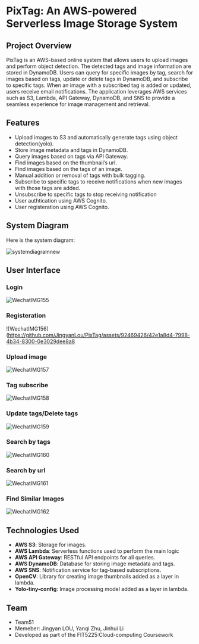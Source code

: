 # PixTag: An AWS-powered Serverless Image Storage System

## Project Overview

PixTag is an AWS-based online system that allows users to upload images and perform object detection. The detected tags and image information are stored in DynamoDB. Users can query for specific images by tag, search for images based on tags, update or delete tags in DynamoDB, and subscribe to specific tags. When an image with a subscribed tag is added or updated, users receive email notifications. The application leverages AWS services such as S3, Lambda, API Gateway, DynamoDB, and SNS to provide a seamless experience for image management and retrieval.

## Features

- Upload images to S3 and automatically generate tags using object detection(yolo).
- Store image metadata and tags in DynamoDB.
- Query images based on tags via API Gateway.
- Find images based on the thumbnail’s url.
- Find images based on the tags of an image.
- Manual addition or removal of tags with bulk tagging.
- Subscribe to specific tags to receive notifications when new images with those tags are added.
- Unsubscribe to specific tags to stop receiving notification
- User authtication using AWS Cognito.
- User registeration using AWS Cognito.


## System Diagram

Here is the system diagram:

![systemdiagramnew](https://github.com/JingyanLou/PixTag/assets/92469426/55847664-6c1e-4801-9f86-80de84314f9b)

## User Interface

### Login
![WechatIMG155](https://github.com/JingyanLou/PixTag/assets/92469426/6130b116-a752-4749-a46a-54118e12d7c7)

### Registeration
![WechatIMG156](https://github.com/JingyanLou/PixTag/assets/92469426/42e1a8d4-7998-4b34-8300-0e3029dee8a8

### Upload image
![WechatIMG157](https://github.com/JingyanLou/PixTag/assets/92469426/beedd202-6082-4f09-82d8-a04f347111f7)

### Tag subscribe
![WechatIMG158](https://github.com/JingyanLou/PixTag/assets/92469426/a3b0046d-450c-4b46-8463-f3d16890c2cd)

### Update tags/Delete tags
![WechatIMG159](https://github.com/JingyanLou/PixTag/assets/92469426/2050dc26-da34-426a-862c-e95e7422c452)

### Search by tags
![WechatIMG160](https://github.com/JingyanLou/PixTag/assets/92469426/2b130f99-0646-492c-bb24-2290342fa886)

### Search by url
![WechatIMG161](https://github.com/JingyanLou/PixTag/assets/92469426/f46cc47c-24f4-4485-9f54-a6ad64687545)

### Find Similar Images
![WechatIMG162](https://github.com/JingyanLou/PixTag/assets/92469426/d66b17d0-d8b2-46b2-a2e0-4de0c25cd04b)


## Technologies Used

- **AWS S3**: Storage for images.
- **AWS Lambda**: Serverless functions used to perform the main logic
- **AWS API Gateway**: RESTful API endpoints for all queries.
- **AWS DynamoDB**: Database for storing image metadata and tags.
- **AWS SNS**: Notification service for tag-based subscriptions.
- **OpenCV**: Library for creating image thumbnails added as a layer in lambda.
- **Yolo-tiny-config**: Image processing model added as a layer in lambda.

## Team
- Team51
- Memeber: Jingyan LOU, Yanqi Zhu, Jinhui Li
- Developed as part of the FIT5225:Cloud-computing Coursework

